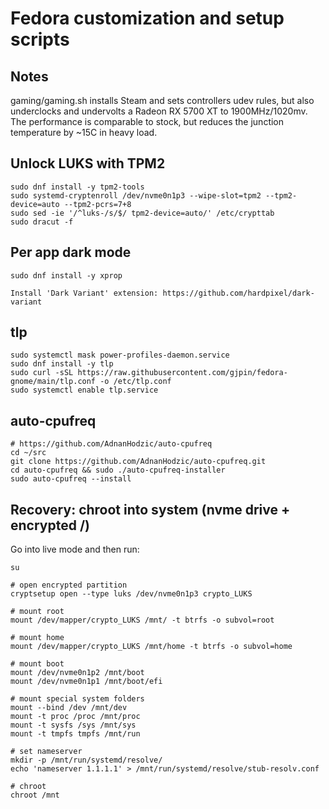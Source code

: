 # Fedora customization and setup scripts

## Notes
gaming/gaming.sh installs Steam and sets controllers udev rules, but also underclocks and undervolts a Radeon RX 5700 XT to 1900MHz/1020mv.
The performance is comparable to stock, but reduces the junction temperature by ~15C in heavy load.

## Unlock LUKS with TPM2
```
sudo dnf install -y tpm2-tools
sudo systemd-cryptenroll /dev/nvme0n1p3 --wipe-slot=tpm2 --tpm2-device=auto --tpm2-pcrs=7+8
sudo sed -ie '/^luks-/s/$/ tpm2-device=auto/' /etc/crypttab
sudo dracut -f
```

## Per app dark mode
```
sudo dnf install -y xprop

Install 'Dark Variant' extension: https://github.com/hardpixel/dark-variant
```

## tlp
```
sudo systemctl mask power-profiles-daemon.service
sudo dnf install -y tlp
sudo curl -sSL https://raw.githubusercontent.com/gjpin/fedora-gnome/main/tlp.conf -o /etc/tlp.conf
sudo systemctl enable tlp.service
```

## auto-cpufreq
```
# https://github.com/AdnanHodzic/auto-cpufreq
cd ~/src
git clone https://github.com/AdnanHodzic/auto-cpufreq.git
cd auto-cpufreq && sudo ./auto-cpufreq-installer
sudo auto-cpufreq --install
```

## Recovery: chroot into system (nvme drive + encrypted /)
Go into live mode and then run:
```
su

# open encrypted partition
cryptsetup open --type luks /dev/nvme0n1p3 crypto_LUKS

# mount root
mount /dev/mapper/crypto_LUKS /mnt/ -t btrfs -o subvol=root

# mount home
mount /dev/mapper/crypto_LUKS /mnt/home -t btrfs -o subvol=home

# mount boot
mount /dev/nvme0n1p2 /mnt/boot
mount /dev/nvme0n1p1 /mnt/boot/efi

# mount special system folders
mount --bind /dev /mnt/dev
mount -t proc /proc /mnt/proc
mount -t sysfs /sys /mnt/sys
mount -t tmpfs tmpfs /mnt/run

# set nameserver
mkdir -p /mnt/run/systemd/resolve/
echo 'nameserver 1.1.1.1' > /mnt/run/systemd/resolve/stub-resolv.conf

# chroot
chroot /mnt
```
